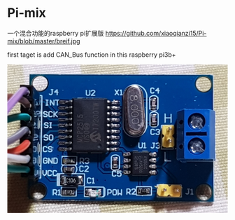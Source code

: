 # Pi-mix
一个混合功能的raspberry pi扩展版
https://github.com/xiaoqianzi15/Pi-mix/blob/master/breif.jpg

first taget is add CAN_Bus function in this raspberry pi3b+           

![image](https://github.com/xiaoqianzi15/Pi-mix/blob/master/picture/canbus.jpg)
